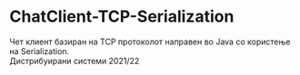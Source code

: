 # ChatClient-TCP-Serialization

Чет клиент базиран на TCP протоколот направен во Java со користење на Serialization.   
Дистрибуирани системи 2021/22  
